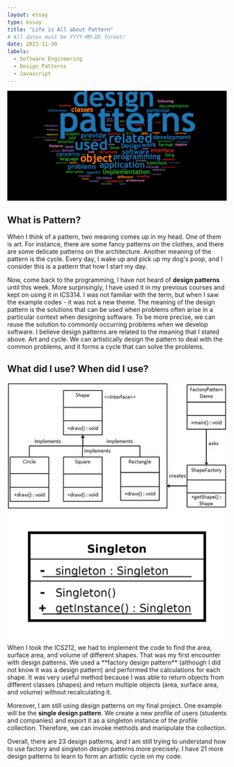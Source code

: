 ```yaml
---
layout: essay
type: essay
title: "Life is All about Pattern"
# All dates must be YYYY-MM-DD format!
date: 2021-11-30
labels:
  - Software Engineering
  - Design Patterns
  - Javascript
---
```


<img class="ui centered image huge rounded" src="../images/patterns.png">

## What is Pattern?

When I think of a pattern, two meaning comes up in my head. One of them is art. For instance, there are some fancy patterns on the clothes, and there are some delicate patterns on the architecture. Another meaning of the pattern is the cycle. Every day, I wake up and pick up my dog's poop, and I consider this is a pattern that how I start my day.

Now, come back to the programming, I have not heard of **design patterns** until this week. More surprisingly, I have used it in my previous courses and kept on using it in ICS314. I was not familiar with the term, but when I saw the example codes - it was not a new theme. The meaning of the design pattern is the solutions that can be used when problems often arise in a particular context when designing software. To be more precise, we can reuse the solution to commonly occurring problems when we develop software. I believe design patterns are related to the meaning that I stated above. Art and cycle. We can artistically design the pattern to deal with the common problems, and it forms a cycle that can solve the problems.

## What did I use? When did I use?

<img class="ui medium right floated rounded image" src="../images/factory.jpg">
<img class="ui medium left floated rounded image" src="../images/singleton.png">
When I took the ICS212, we had to implement the code to find the area, surface area, and volume of different shapes. That was my first encounter with design patterns. We used a **factory design pattern** (although I did not know it was a design pattern) and performed the calculations for each shape. It was very useful method because I was able to return objects from different classes (shapes) and return multiple objects (area, surface area, and volume) without recalculating it.

Moreover, I am still using design patterns on my final project. One example will be the **single design pattern**. We create a new profile of users (students and companies) and export it as a singleton instance of the profile collection. Therefore, we can invoke methods and manipulate the collection.

Overall, there are 23 design patterns, and I am still trying to understand how to use factory and singleton design patterns more precisely. I have 21 more design patterns to learn to form an artistic cycle on my code.







